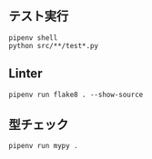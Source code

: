 ## テスト実行

```
pipenv shell
python src/**/test*.py
```

## Linter

```
pipenv run flake8 . --show-source
```

## 型チェック

```
pipenv run mypy .
```